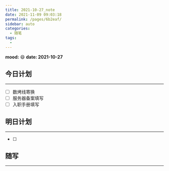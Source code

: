 ```yaml
---
title: 2021-10-27_note
date: 2021-11-09 09:03:18
permalink: /pages/6b2eaf/
sidebar: auto
categories:
  - 随笔
tags:
  - 
---
```

**mood:** :smile:  									**date: 2021-10-27**  
## 今日计划  
------
- [ ]  数烤线寄换
- [ ]  服务器备案填写
- [ ]  入职手册填写
## 明日计划  
------
- [ ]  
## 随写 
------
